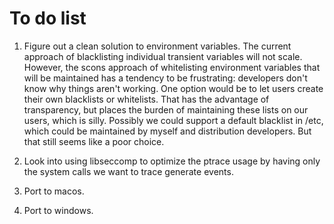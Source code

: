 # To do list

1. Figure out a clean solution to environment variables.  The current
   approach of blacklisting individual transient variables will not
   scale.  However, the scons approach of whitelisting environment
   variables that will be maintained has a tendency to be frustrating:
   developers don't know why things aren't working.  One option would
   be to let users create their own blacklists or whitelists.  That
   has the advantage of transparency, but places the burden of
   maintaining these lists on our users, which is silly.  Possibly we
   could support a default blacklist in /etc, which could be
   maintained by myself and distribution developers.  But that still
   seems like a poor choice.

1. Look into using libseccomp to optimize the ptrace usage by having
   only the system calls we want to trace generate events.

3. Port to macos.

3. Port to windows.
